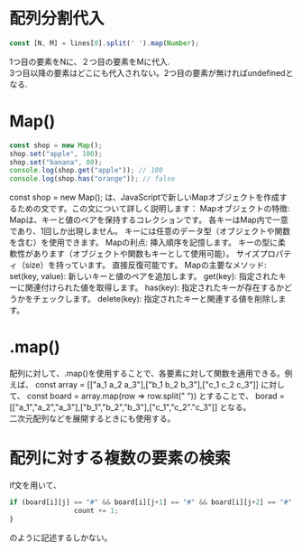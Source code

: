 # 配列分割代入
```js
const [N, M] = lines[0].split(' ').map(Number);
```
1つ目の要素をNに、２つ目の要素をMに代入.  
3つ目以降の要素はどこにも代入されない。2つ目の要素が無ければundefinedとなる.  

# Map()
```js
const shop = new Map();
shop.set("apple", 100);
shop.set("banana", 80);
console.log(shop.get("apple")); // 100
console.log(shop.has("orange")); // false
```
const shop = new Map(); は、JavaScriptで新しいMapオブジェクトを作成するための文です。この文について詳しく説明します：
Mapオブジェクトの特徴:
Mapは、キーと値のペアを保持するコレクションです。
各キーはMap内で一意であり、1回しか出現しません。
キーには任意のデータ型（オブジェクトや関数を含む）を使用できます。
Mapの利点:
挿入順序を記憶します。
キーの型に柔軟性があります（オブジェクトや関数もキーとして使用可能）。
サイズプロパティ（size）を持っています。
直接反復可能です。
Mapの主要なメソッド:
set(key, value): 新しいキーと値のペアを追加します。
get(key): 指定されたキーに関連付けられた値を取得します。
has(key): 指定されたキーが存在するかどうかをチェックします。
delete(key): 指定されたキーと関連する値を削除します。

# .map()
配列に対して、.map()を使用することで、各要素に対して関数を適用できる。例えば、
const array = [["a_1 a_2 a_3"],["b_1 b_2 b_3"],["c_1 c_2 c_3"]]
に対して、
const board = array.map(row => row.split(" "))
とすることで、
borad =  [["a_1","a_2","a_3"],["b_1","b_2","b_3"],["c_1","c_2"."c_3"]]
となる。  
二次元配列などを展開するときにも使用する。

# 配列に対する複数の要素の検索
if文を用いて、  
```js
if (board[i][j] == "#" && board[i][j+1] == "#" && board[i][j+2] == "#" && board[i+1][j] == "#" && board[i+1][j+1] == "." && board[i+1][j+2] == "#" && board[i+2][j] == "#" && board[i+2][j+1] == "#" && board[i+2][j+2] == "#"){
                count += 1;
}
```
のように記述するしかない。
